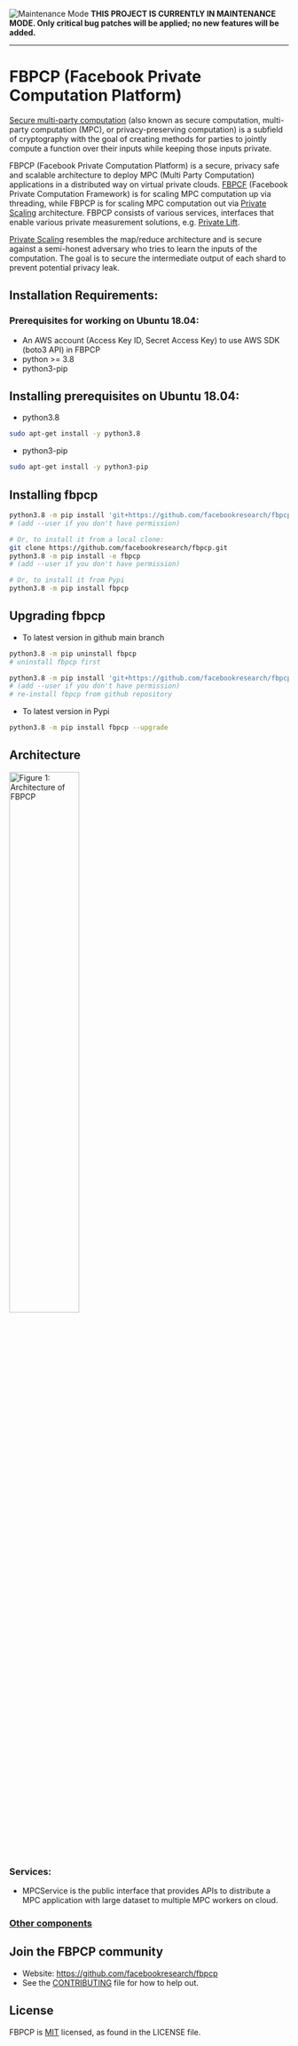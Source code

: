![Maintenance Mode](https://img.shields.io/badge/maintenance%20mode-%E2%9C%94%EF%B8%8F-red)
**THIS PROJECT IS CURRENTLY IN MAINTENANCE MODE. Only critical bug patches will be applied; no new features will be added.**

---

# FBPCP (Facebook Private Computation Platform)
[Secure multi-party computation](https://en.wikipedia.org/wiki/Secure_multi-party_computation) (also known as secure computation, multi-party computation (MPC), or privacy-preserving computation) is a subfield of cryptography with the goal of creating methods for parties to jointly compute a function over their inputs while keeping those inputs private.

FBPCP (Facebook Private Computation Platform) is a secure, privacy safe and scalable architecture to deploy MPC (Multi Party Computation) applications in a distributed way on virtual private clouds. [FBPCF](https://github.com/facebookresearch/fbpcf) (Facebook Private Computation Framework) is for scaling MPC computation up via threading, while FBPCP is for scaling MPC computation out via [Private Scaling](https://github.com/facebookresearch/fbpcp/blob/main/docs/PrivateScaling.md) architecture. FBPCP consists of various services, interfaces that enable various private measurement solutions, e.g. [Private Lift](https://github.com/facebookresearch/fbpcf/blob/master/docs/PrivateLift.md).

[Private Scaling](https://github.com/facebookresearch/fbpcp/blob/main/docs/PrivateScaling.md) resembles the map/reduce architecture and is secure against a semi-honest adversary who tries to learn the inputs of the computation. The goal is to secure the intermediate output of each shard to prevent potential privacy leak.

## Installation Requirements:
### Prerequisites for working on Ubuntu 18.04:
* An AWS account (Access Key ID, Secret Access Key) to use AWS SDK (boto3 API) in FBPCP
* python >= 3.8
* python3-pip

## Installing prerequisites on Ubuntu 18.04:
* python3.8
```sh
sudo apt-get install -y python3.8
```
* python3-pip
```sh
sudo apt-get install -y python3-pip
```
## Installing fbpcp
```sh
python3.8 -m pip install 'git+https://github.com/facebookresearch/fbpcp.git'
# (add --user if you don't have permission)

# Or, to install it from a local clone:
git clone https://github.com/facebookresearch/fbpcp.git
python3.8 -m pip install -e fbpcp
# (add --user if you don't have permission)

# Or, to install it from Pypi
python3.8 -m pip install fbpcp
```

## Upgrading fbpcp
* To latest version in github main branch
```sh
python3.8 -m pip uninstall fbpcp
# uninstall fbpcp first

python3.8 -m pip install 'git+https://github.com/facebookresearch/fbpcp.git'
# (add --user if you don't have permission)
# re-install fbpcp from github repository
```

* To latest version in Pypi
```sh
python3.8 -m pip install fbpcp --upgrade
```

## Architecture
<img src="https://github.com/facebookresearch/fbpcp/blob/main/docs/PCPArch.jpg?raw=true" alt="Figure 1: Architecture of FBPCP" width="50%" height="50%">

### Services:

* MPCService is the public interface that provides APIs to distribute a MPC application with large dataset to multiple MPC workers on cloud.


### [Other components](https://github.com/facebookresearch/fbpcp/blob/main/docs/FBPCPComponents.md)

## Join the FBPCP community
* Website: https://github.com/facebookresearch/fbpcp
* See the [CONTRIBUTING](https://github.com/facebookresearch/fbpcp/blob/main/CONTRIBUTING.md) file for how to help out.

## License
FBPCP is [MIT](https://github.com/facebookresearch/fbpcp/blob/main/LICENSE) licensed, as found in the LICENSE file.
